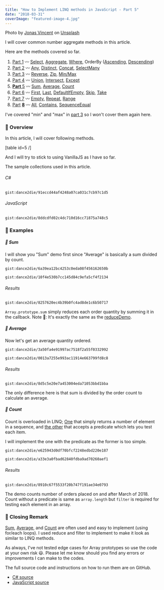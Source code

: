 ```yaml
---
title: "How to Implement LINQ methods in JavaScript - Part 5"
date: "2018-03-31"
coverImage: "featured-image-4.jpg"
---
```


Photo by [Jonas Vincent](https://unsplash.com/photos/xulIYVIbYIc?utm_source=unsplash&utm_medium=referral&utm_content=creditCopyText) on [Unsplash](https://unsplash.com/search/photos/high-five?utm_source=unsplash&utm_medium=referral&utm_content=creditCopyText)

I will cover common number aggregate methods in this article.

Here are the methods covered so far.

1. [Part 1](https://www.slightedgecoder.com/2018/02/24/approximate-equivalent-linq-methods-javascript/) 〰️ [Select](https://www.slightedgecoder.com/2018/02/24/approximate-equivalent-linq-methods-javascript/#select), [Aggregate](https://www.slightedgemate-equivalent-linq-methods-javascript/#aggregate), [Where](https://www.slightedgecoder.com/2018/02/24/approximate-equivalent-linq-methods-javascript/#where), OrderBy ([Ascending](https://www.slightedgecoder.com/2018/02/24/approximate-equivalent-linq-methods-javascript/#orderByAscending), [Descending](https://www.slightedgecoder.com/2018/02/24/approximate-equivalent-linq-methods-javascript/#orderByDescending))
2. [Part 2](https://www.slightedgecoder.com/2018/03/03/approximate-equivalent-linq-methods-javascript-part-2/) 〰️ [Any](https://www.slightedgecoder.com/2018/03/03/approximate-equivalent-linq-methods-javascript-part-2/#any), [Distinct](https://www.slightedgecoder.com/2018/03/03/approximate-equivalent-linq-methods-javascript-part-2/#distinct), [Concat](https://www.slightedgecoder.com/2018/03/03/approximate-equivalent-linq-methods-javascript-part-2/#concat), [SelectMany](https://www.slightedgecoder.com/2018/03/03/approximate-equivalent-linq-methods-javascript-part-2/#selectmany)
3. [Part 3](https://www.slightedgecoder.com/2018/03/10/an-approximate-equivalent-of-linq-methods-in-javascript-part-3/) 〰️ [Reverse](https://www.slightedgecoder.com/2018/03/10/an-approximate-equivalent-of-linq-methods-in-javascript-part-3/#reverse), [Zip](https://www.slightedgecoder.com/2018/03/10/an-approximate-equivalent-of-linq-methods-in-javascript-part-3/#zip), [Min/Max](https://www.slightedgecoder.com/2018/03/10/an-approximate-equivalent-of-linq-methods-in-javascript-part-3/#minmax)
4. [Part 4](https://www.slightedgecoder.com/2018/03/21/an-approximate-equivalent-of-linq-methods-in-javascript-part-4/) 〰️ [Union](https://www.slightedgecoder.com/2018/03/21/an-approximate-equivalent-of-linq-methods-in-javascript-part-4/#union), [Intersect](https://www.slightedgecoder.com/2018/03/21/an-approximate-equivalent-of-linq-methods-in-javascript-part-4/#intersect), [Except](https://www.slightedgecoder.com/2018/03/21/an-approximate-equivalent-of-linq-methods-in-javascript-part-4/#except)
5. [**Part** 5](https://www.slightedgecoder.com/2018/03/31/an-approximate-equivalent-of-linq-methods-in-javascript-part-5/) 〰️ [Sum](https://www.slightedgecoder.com/2018/03/31/an-approximate-equivalent-of-linq-methods-in-javascript-part-5/#sum), [Average](https://www.slightedgecoder.com/2018/03/31/an-approximate-equivalent-of-linq-methods-in-javascript-part-5/#average), [Count](https://www.slightedgecoder.com/2018/03/31/an-approximate-equivalent-of-linq-methods-in-javascript-part-5/#count)
6. [Part 6](https://www.slightedgecoder.com/2018/04/14/an-approximate-equivalent-of-linq-methods-in-javascript-part-6/) 〰️ [First](https://www.slightedgecoder.com/2018/04/14/an-approximate-equivalent-of-linq-methods-in-javascript-part-6/#first), [Last](https://www.slightedgecoder.com/2018/04/14/an-approximate-equivalent-of-linq-methods-in-javascript-part-6/#last), [DefaultIfEmpty](https://www.slightedgecoder.com/2018/04/14/an-approximate-equivalent-of-linq-methods-in-javascript-part-6/#defaultIfEmpty), [Skip](https://www.slightedgecoder.com/2018/04/14/an-approximate-equivalent-of-linq-methods-in-javascript-part-6/#skip), [Take](https://www.slightedgecoder.com/2018/04/14/an-approximate-equivalent-of-linq-methods-in-javascript-part-6/#take)
7. [Part 7](https://www.slightedgecoder.com/2018/04/21/an-approximate-equivalent-of-linq-methods-in-javascript-part-7/) 〰️ [Empty](https://www.slightedgecoder.com/2018/04/21/an-approximate-equivalent-of-linq-methods-in-javascript-part-7#empty), [Repeat](https://www.slightedgecoder.com/2018/04/21/an-approximate-equivalent-of-linq-methods-in-javascript-part-7#repeat), [Range](https://www.slightedgecoder.com/2018/04/21/an-approximate-equivalent-of-linq-methods-in-javascript-part-7#range)
8. [Par](https://www.slightedgecoder.com/2018/04/28/how-to-implement-linq-methods-in-javascript-part-8/)[t](https://www.slightedgecoder.com/2018/04/28/how-to-implement-linq-methods-in-javascript-part-8/) **[8](https://www.slightedgecoder.com/2018/04/28/how-to-implement-linq-methods-in-javascript-part-8/)** 〰️ [All](#all), [Contains](#contains), [SequenceEqual](#sequenceEqual)

I've covered "min" and "max" in [part 3](https://www.slightedgecoder.com/2018/03/10/an-approximate-equivalent-of-linq-methods-in-javascript-part-3/#minmax) so I won't cover them again here.

### 🔴 Overview

In this article, I will cover following methods.

\[table id=5 /\]

And I will try to stick to using VanillaJS as I have so far.

The sample collections used in this article.

###### C#

`gist:dance2die/91eccd44af4248a07ca031c7cb97c1d5`

###### JavaScript

`gist:dance2die/8ddcdfd02c4dc710d16cc71875a748c5`

### 🔴 Examples

##### 🔸 Sum

I will show you "Sum" demo first since "Average" is basically a sum divided by count.

`gist:dance2die/6a39ea12bc4253c0eda08f456162650b`

`gist:dance2die/10f4e530b7cc145d84c9efa5cf4f2134`

###### Results

`gist:dance2die/8257620ec4b39b0fc4ad8de1c6b50717`

`Array.prototype.sum` simply reduces each order quantity by summing it in the callback. Note 📝: It's exactly the same as the [reduceDemo](https://www.slightedgecoder.com/2018/02/24/approximate-equivalent-linq-methods-javascript/#aggregate).

##### 🔸 Average

Now let's get an average quantity ordered.

`gist:dance2die/3a50fa4e91997ac7518f2a55f0332992`

`gist:dance2die/0013a7255e993ac11914e663799fd8c8`

###### Results

`gist:dance2die/8d5c5e20e7a453004eda71053bbd1bba`

The only difference here is that sum is divided by the order count to calculate an average.

##### 🔸 Count

Count is overloaded in LINQ; [One](https://msdn.microsoft.com/en-us/library/bb338038(v=vs.110).aspx) that simply returns a number of element in a sequence, and [the other](https://msdn.microsoft.com/en-us/library/bb535181(v=vs.110).aspx) that accepts a predicate which lets you test each item.

I will implement the one with the predicate as the former is too simple.

`gist:dance2die/e625943d0df70bfcf2248edbd220e187`

`gist:dance2die/a33e3a0fbad62840fdba9ad70260aef1`

###### Results

`gist:dance2die/8910c67f5533f20b747f191ae34e0793`

The demo counts number of orders placed on and after March of 2018. Count without a predicate is same as `array.length` but `filter` is required for testing each element in an array.

### 🔴 Closing Remark

[Sum](#sum), [Average](#average), and [Count](#count) are often used and easy to implement (using for/each loops). I used reduce and filter to implement to make it look as similar to LINQ methods.

As always, I've not tested edge cases for Array prototypes so use the code at your own risk 😃. Please let me know should you find any errors or improvements I can make to the codes.

The full source code and instructions on how to run them are on GitHub.

- [C# source](https://github.com/dance2die/blog.LinqAndJavascript.CSharpDemo)
- [JavaScript source](https://github.com/dance2die/blog.LinqAndJavascript.JavascriptDemo)
